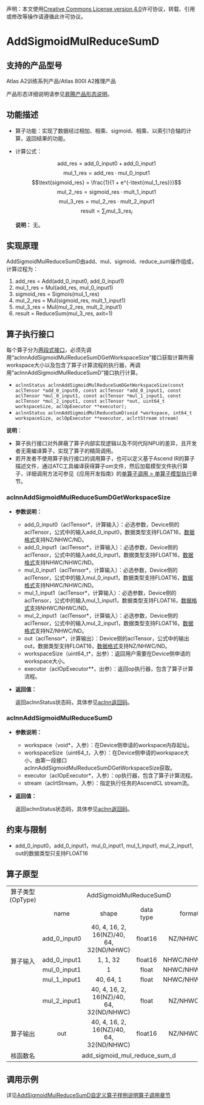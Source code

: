 声明：本文使用[Creative Commons License version 4.0](https://creativecommons.org/licenses/by/4.0/legalcode)许可协议，转载、引用或修改等操作请遵循此许可协议。

# AddSigmoidMulReduceSumD

## 支持的产品型号

Atlas A2训练系列产品/Atlas 800I A2推理产品

产品形态详细说明请参见[昇腾产品形态说明](https://www.hiascend.com/document/redirect/CannCommunityProductForm)。

## 功能描述

- 算子功能：实现了数据经过相加、相乘、sigmoid、相乘、以索引1合轴的计算，返回结果的功能。
- 计算公式：
  
  $$\text{add_res} = \text{add_0_input0} + \text{add_0_input1}$$
  $$\text{mul_1_res} = \text{add_res} \cdot \text{mul_0_input1}$$
  $$\text{sigmoid_res} = \frac{1}{1 + e^{-\text{mul_1_res}}}$$
  $$\text{mul_2_res} = \text{sigmoid_res} \cdot \text{mult_1_input1}$$
  $$\text{mul_3_res} = \text{mul_2_res} \cdot \text{mult_2_input1}$$
  $$\text{result} = \sum_{i} \text{mul_3_res}_i$$
  
  **说明：**
  无。

## 实现原理

AddSigmoidMulReduceSumD由add、mul、sigmoid、reduce_sum操作组成，计算过程为：

1. add_res = Add(add_0_input0, add_0_input1)
2. mul_1_res = Mul(add_res, mul_0_input1)
3. sigmoid_res = Sigmois(mul_1_res)
4. mul_2_res = Mul(sigmoid_res, mult_1_input1)
5. mul_3_res = Mul(mul_2_res, mult_2_input1)
6. result = ReduceSum(mul_3_res, axit=1)

## 算子执行接口

每个算子分为[两段式接口](common/两段式接口.md)，必须先调用“aclnnAddSigmoidMulReduceSumDGetWorkspaceSize”接口获取计算所需workspace大小以及包含了算子计算流程的执行器，再调用“aclnnAddSigmoidMulReduceSumD”接口执行计算。

* `aclnnStatus aclnnAddSigmoidMulReduceSumDGetWorkspaceSize(const aclTensor *add_0_input0, const aclTensor *add_0_input1, const aclTensor *mul_0_input1, const aclTensor *mul_1_input1, const aclTensor *mul_2_input1, const aclTensor *out, uint64_t workspaceSize, aclOpExecutor **executor);`
* `aclnnStatus aclnnAddSigmoidMulReduceSumD(void *workspace, int64_t workspaceSize, aclOpExecutor **executor, aclrtStream stream)`

**说明**：

- 算子执行接口对外屏蔽了算子内部实现逻辑以及不同代际NPU的差异，且开发者无需编译算子，实现了算子的精简调用。
- 若开发者不使用算子执行接口的调用算子，也可以定义基于Ascend IR的算子描述文件，通过ATC工具编译获得算子om文件，然后加载模型文件执行算子，详细调用方法可参见《应用开发指南》的[单算子调用 > 单算子模型执行](https://hiascend.com/document/redirect/CannCommunityCppOpcall)章节。

### aclnnAddSigmoidMulReduceSumDGetWorkspaceSize

- **参数说明：**
  
  - add_0_input0（aclTensor\*，计算输入）：必选参数，Device侧的aclTensor，公式中的输入add_0_input0，数据类型支持FLOAT16，[数据格式](https://www.hiascend.com/document/detail/zh/CANNCommunityEdition/800alpha003/apiref/aolapi/context/common/%E6%95%B0%E6%8D%AE%E6%A0%BC%E5%BC%8F.md)支持NZ/NHWC/ND。
  - add_0_input1（aclTensor\*，计算输入）：必选参数，Device侧的aclTensor，公式中的输入add_0_input1，数据类型支持FLOAT16，[数据格式](https://www.hiascend.com/document/detail/zh/CANNCommunityEdition/800alpha003/apiref/aolapi/context/common/%E6%95%B0%E6%8D%AE%E6%A0%BC%E5%BC%8F.md)支持NHWC/NHWC/ND。
  - mul_0_input1（aclTensor\*，计算输入）：必选参数，Device侧的aclTensor，公式中的输入mul_0_input1，数据类型支持FLOAT16，[数据格式](https://www.hiascend.com/document/detail/zh/CANNCommunityEdition/800alpha003/apiref/aolapi/context/common/%E6%95%B0%E6%8D%AE%E6%A0%BC%E5%BC%8F.md)支持NHWC/NHWC/ND。
  - mul_1_input1（aclTensor\*，计算输入）：必选参数，Device侧的aclTensor，公式中的输入mul_1_input1，数据类型支持FLOAT16，[数据格式](https://www.hiascend.com/document/detail/zh/CANNCommunityEdition/800alpha003/apiref/aolapi/context/common/%E6%95%B0%E6%8D%AE%E6%A0%BC%E5%BC%8F.md)支持NHWC/NHWC/ND。
  - mul_2_input1（aclTensor\*，计算输入）：必选参数，Device侧的aclTensor，公式中的输入mul_2_input1，数据类型支持FLOAT16，[数据格式](https://www.hiascend.com/document/detail/zh/CANNCommunityEdition/800alpha003/apiref/aolapi/context/common/%E6%95%B0%E6%8D%AE%E6%A0%BC%E5%BC%8F.md)支持NZ/NHWC/ND。
  - out（aclTensor\*，计算输出）：Device侧的aclTensor，公式中的输出out，数据类型支持FLOAT16，[数据格式](https://www.hiascend.com/document/detail/zh/CANNCommunityEdition/800alpha003/apiref/aolapi/context/common/%E6%95%B0%E6%8D%AE%E6%A0%BC%E5%BC%8F.md)支持NZ/NHWC/ND。
  - workspaceSize（uint64\_t\*，出参）：返回用户需要在Device侧申请的workspace大小。
  - executor（aclOpExecutor\*\*，出参）：返回op执行器，包含了算子计算流程。
- **返回值：**
  
  返回aclnnStatus状态码，具体参见[aclnn返回码](https://www.hiascend.com/document/detail/zh/CANNCommunityEdition/800alpha003/apiref/aolapi/context/common/aclnn%E8%BF%94%E5%9B%9E%E7%A0%81_fuse.md)。

### aclnnAddSigmoidMulReduceSumD

- **参数说明：**
  
  - workspace（void\*，入参）：在Device侧申请的workspace内存起址。
  - workspaceSize（uint64\_t，入参）：在Device侧申请的workspace大小，由第一段接口aclnnAddSigmoidMulReduceSumDGetWorkspaceSize获取。
  - executor（aclOpExecutor\*，入参）：op执行器，包含了算子计算流程。
  - stream（aclrtStream，入参）：指定执行任务的AscendCL stream流。
- **返回值：**
  
  返回aclnnStatus状态码，具体参见[aclnn返回码](https://www.hiascend.com/document/detail/zh/CANNCommunityEdition/800alpha003/apiref/aolapi/context/common/aclnn%E8%BF%94%E5%9B%9E%E7%A0%81_fuse.md)。

## 约束与限制

- add_0_input0，add_0_input1，mul_0_input1, mul_1_input1, mul_2_input1, out的数据类型只支持FLOAT16

## 算子原型

<table>
<tr><td rowspan="1" align="center">算子类型(OpType)</td><td colspan="4" align="center">AddSigmoidMulReduceSumD</td></tr>
</tr>
<tr><td rowspan="6" align="center">算子输入</td><td align="center">name</td><td align="center">shape</td><td align="center">data type</td><td align="center">format</td></tr>
<tr><td align="center">add_0_input0</td><td align="center">40, 4, 16, 2, 16(NZ)/40, 64, 32(ND/NHWC)</td><td align="center">float16</td><td align="center">NZ/NHWC/ND</td></tr>
<tr><td align="center">add_0_input1</td><td align="center">1, 1, 32</td><td align="center">float16</td><td align="center">NHWC/NHWC/ND</td></tr>
<tr><td align="center">mul_0_input1</td><td align="center">1</td><td align="center">float</td><td align="center">NHWC/NHWC/ND</td></tr>
<tr><td align="center">mul_1_input1</td><td align="center">40, 64, 1</td><td align="center">float</td><td align="center">NHWC/NHWC/ND</td></tr>
<tr><td align="center">mul_2_input1</td><td align="center">40, 4, 16, 2, 16(NZ)/40, 64, 32(ND/NHWC)</td><td align="center">float</td><td align="center">NZ/NHWC/ND</td></tr>
</tr>
</tr>
<tr><td rowspan="1" align="center">算子输出</td><td align="center">out</td><td align="center">40, 4, 16, 2, 16(NZ)/40, 64, 32(ND/NHWC)</td><td align="center">float16</td><td align="center">NZ/NHWC/ND</td></tr>
</tr>
<tr><td rowspan="1" align="center">核函数名</td><td colspan="4" align="center">add_sigmoid_mul_reduce_sum_d</td></tr>
</table>

## 调用示例

详见[AddSigmoidMulReduceSumD自定义算子样例说明算子调用章节](../README.md#算子调用)
